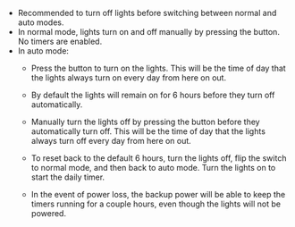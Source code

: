 - Recommended to turn off lights before switching between normal and auto modes.
- In normal mode, lights turn on and off manually by pressing the button. No timers are enabled.
- In auto mode:
	- Press the button to turn on the lights. This will be the time of day that the lights always turn on every day from here on out.
	- By default the lights will remain on for 6 hours before they turn off automatically.
	- Manually turn the lights off by pressing the button before they automatically turn off. This will be the time of day that the lights always turn off every day from here on out.
	- To reset back to the default 6 hours, turn the lights off, flip the switch to normal mode, and then back to auto mode. Turn the lights on to start the daily timer.

	- In the event of power loss, the backup power will be able to keep the timers running for a couple hours, even though the lights will not be powered.
